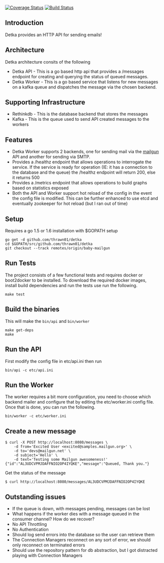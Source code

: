 [![Coverage Status](https://img.shields.io/coveralls/thrawn01/detka.svg)](https://coveralls.io/github/thrawn01/detka)
[![Build Status](https://img.shields.io/travis/thrawn01/detka/master.svg)](https://travis-ci.org/thrawn01/detka)

## Introduction
Detka provides an HTTP API for sending emails!

## Architecture
Detka architecture consits of the following

 - Detka API - This is a go based http api that provides a /messages endpoint for creating
 and querying the status of queued messages.
 - Detka Worker - This is a go based service that listens for new messages on a kafka queue and
 dispatches the message via the chosen backend.

 ## Supporting Infrastructure
 - Rethinkdb - This is the database backend that stores the messages
 - Kafka - This is the queue used to send API created messages to the workers

## Features
- Detka Worker supports 2 backends, one for sending mail via the [mailgun](http://www.mailgun.com/)
API and another for sending via SMTP.
- Provides a /healthz endpoint that allows operations to interrogate the service. If the service
is ready for operation (IE: it has a connection to the database and the queue) the /healthz
endpoint will return 200, else it returns 500
- Provides a /metrics endpoint that allows operations to build graphs based on statistics exposed
- Both the API and Worker support hot reload of the config in the event the config file is modified.
This can be further enhanced to use etcd and eventually zookeeper for hot reload (but I ran out of time)

## Setup
Requires a go 1.5 or 1.6 installation with $GOPATH setup
```
go get -d github.com/thrawn01/detka
cd $GOPATH/src/github.com/thrawn01/detka
git checkout --track remotes/origin/baby-mailgun
```
## Run Tests
The project consists of a few functional tests and requires docker or boot2docker to be
 installed. To download the required docker images, install build dependencies and run
 the tests use run the following.
```
make test
```

## Build the binaries
This will make the ```bin/api``` and ```bin/worker```
```
make get-deps
make
```

## Run the API
First modify the config file in etc/api.ini then run
```
bin/api -c etc/api.ini
```

## Run the Worker
The worker requires a bit more configuration, you need to choose which backend mailer and configure
that by editing the etc/worker.ini config file. Once that is done, you can run the following.
```
bin/worker -c etc/worker.ini
```

## Create a new message
```
$ curl -X POST http://localhost:8080/messages \
    -d from='Excited User <excited@samples.mailgun.org>' \
    -d to='devs@mailgun.net' \
    -d subject='Hello' \
    -d text='Testing some Mailgun awesomeness!'
{"id":"AL3UDCVPMJDAFFNIO2OP4IYQKE","message":"Queued, Thank you."}
```
Get the status of the message
```
$ curl http://localhost:8080/messages/AL3UDCVPMJDAFFNIO2OP4IYQKE
```

## Outstanding issues
- If the queue is down, with messages pending, messages can be lost
- What happens if the worker dies with a message queued in the consumer channel? How do we recover?
- No API Throttling
- No Authentication
- Should log send errors into the database so the user can retrieve them
- The Connection Managers reconnect on any sort of error, we should only reconnect on terminated errors
- Should use the repository pattern for db abstraction, but I got distracted playing with Connection Managers

